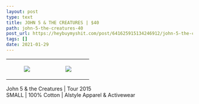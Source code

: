 ```yaml
---
layout: post
type: text
title: JOHN 5 & THE CREATURES | $40
path: john-5-the-creatures-40
post_url: https://heybuymyshit.com/post/641625915134246912/john-5-the-creatures-40
tags: []
date: 2021-01-29
---
```




<table style="width:100%;"><tr><td style="vertical-align:top;">
      <figure class="tmblr-full" data-orig-height="2048" data-orig-width="1365" data-orig-src="https://concertshirts.netlify.app/shirts/0555/0555-01.jpg"><img src="https://64.media.tumblr.com/6f748ca5c35cf7d10a16c144a3c48c12/f4cb7fb54c85f474-43/s540x810/6d87d3f61fccdfd7f78de594c494591adb5162b7.jpg" data-orig-height="2048" data-orig-width="1365" data-orig-src="https://concertshirts.netlify.app/shirts/0555/0555-01.jpg"/></figure></td>
    <td style="vertical-align:top;">
      <figure class="tmblr-full" data-orig-height="2048" data-orig-width="1365" data-orig-src="https://concertshirts.netlify.app/shirts/0555/0555-02.jpg"><img src="https://64.media.tumblr.com/8d212d2ccae12c4b59eaefc27538c693/f4cb7fb54c85f474-e7/s540x810/0375bba95b5e430e5dff01e43771ec45ecd121ca.jpg" data-orig-height="2048" data-orig-width="1365" data-orig-src="https://concertshirts.netlify.app/shirts/0555/0555-02.jpg"/></figure></td>
  </tr></table><p>
  John 5 &amp; the Creatures | Tour 2015<br/>SMALL | 100% Cotton | Alstyle Apparel &amp; Activewear
</p>
